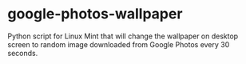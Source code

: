# google-photos-wallpaper
Python script for Linux Mint that will change the wallpaper on desktop screen to random image downloaded from Google Photos every 30 seconds.
